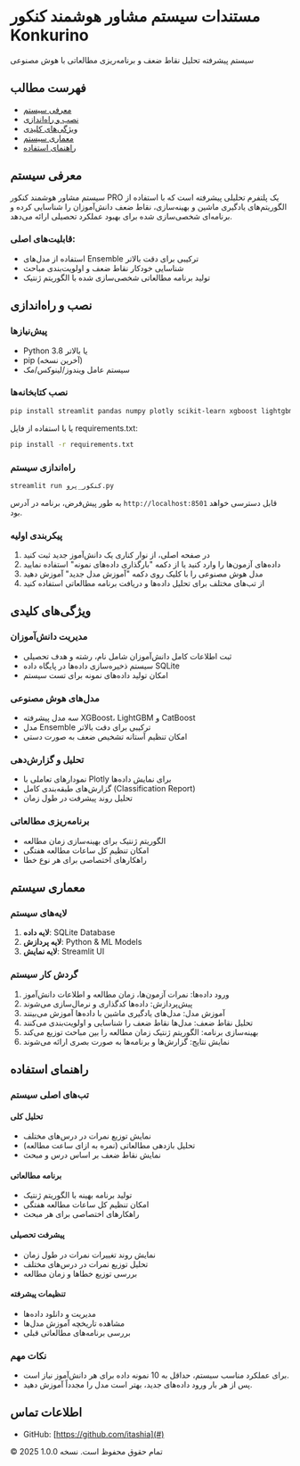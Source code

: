 # مستندات سیستم مشاور هوشمند کنکور Konkurino

سیستم پیشرفته تحلیل نقاط ضعف و برنامه‌ریزی مطالعاتی با هوش مصنوعی

## فهرست مطالب
- [معرفی سیستم](#معرفی-سیستم)
- [نصب و راه‌اندازی](#نصب-و-راه‌اندازی)
- [ویژگی‌های کلیدی](#ویژگی‌های-کلیدی)
- [معماری سیستم](#معماری-سیستم)
- [راهنمای استفاده](#راهنمای-استفاده)

## معرفی سیستم

سیستم مشاور هوشمند کنکور PRO یک پلتفرم تحلیلی پیشرفته است که با استفاده از الگوریتم‌های یادگیری ماشین و بهینه‌سازی، نقاط ضعف دانش‌آموزان را شناسایی کرده و برنامه‌ای شخصی‌سازی شده برای بهبود عملکرد تحصیلی ارائه می‌دهد.

### قابلیت‌های اصلی:
- استفاده از مدل‌های Ensemble ترکیبی برای دقت بالاتر
- شناسایی خودکار نقاط ضعف و اولویت‌بندی مباحث
- تولید برنامه مطالعاتی شخصی‌سازی شده با الگوریتم ژنتیک

## نصب و راه‌اندازی

### پیش‌نیازها
- Python 3.8 یا بالاتر
- pip (آخرین نسخه)
- سیستم عامل ویندوز/لینوکس/مک

### نصب کتابخانه‌ها

```bash
pip install streamlit pandas numpy plotly scikit-learn xgboost lightgbm catboost geneticalgorithm joblib sqlite3
```

یا با استفاده از فایل requirements.txt:

```bash
pip install -r requirements.txt
```

### راه‌اندازی سیستم

```bash
streamlit run کنکور_پرو.py
```

به طور پیش‌فرض، برنامه در آدرس `http://localhost:8501` قابل دسترسی خواهد بود.

### پیکربندی اولیه
1. در صفحه اصلی، از نوار کناری یک دانش‌آموز جدید ثبت کنید
2. داده‌های آزمون‌ها را وارد کنید یا از دکمه "بارگذاری داده‌های نمونه" استفاده نمایید
3. مدل هوش مصنوعی را با کلیک روی دکمه "آموزش مدل جدید" آموزش دهید
4. از تب‌های مختلف برای تحلیل داده‌ها و دریافت برنامه مطالعاتی استفاده کنید

## ویژگی‌های کلیدی

### مدیریت دانش‌آموزان
- ثبت اطلاعات کامل دانش‌آموزان شامل نام، رشته و هدف تحصیلی
- سیستم ذخیره‌سازی داده‌ها در پایگاه داده SQLite
- امکان تولید داده‌های نمونه برای تست سیستم

### مدل‌های هوش مصنوعی
- سه مدل پیشرفته XGBoost، LightGBM و CatBoost
- مدل Ensemble ترکیبی برای دقت بالاتر
- امکان تنظیم آستانه تشخیص ضعف به صورت دستی

### تحلیل و گزارش‌دهی
- نمودارهای تعاملی با Plotly برای نمایش داده‌ها
- گزارش‌های طبقه‌بندی کامل (Classification Report)
- تحلیل روند پیشرفت در طول زمان

### برنامه‌ریزی مطالعاتی
- الگوریتم ژنتیک برای بهینه‌سازی زمان مطالعه
- امکان تنظیم کل ساعات مطالعه هفتگی
- راهکارهای اختصاصی برای هر نوع خطا

## معماری سیستم

### لایه‌های سیستم
1. **لایه داده**: SQLite Database
2. **لایه پردازش**: Python & ML Models
3. **لایه نمایش**: Streamlit UI

### گردش کار سیستم
1. ورود داده‌ها: نمرات آزمون‌ها، زمان مطالعه و اطلاعات دانش‌آموز
2. پیش‌پردازش: داده‌ها کدگذاری و نرمال‌سازی می‌شوند
3. آموزش مدل: مدل‌های یادگیری ماشین با داده‌ها آموزش می‌بینند
4. تحلیل نقاط ضعف: مدل‌ها نقاط ضعف را شناسایی و اولویت‌بندی می‌کنند
5. بهینه‌سازی برنامه: الگوریتم ژنتیک زمان مطالعه را بین مباحث توزیع می‌کند
6. نمایش نتایج: گزارش‌ها و برنامه‌ها به صورت بصری ارائه می‌شوند

## راهنمای استفاده

### تب‌های اصلی سیستم

#### تحلیل کلی
- نمایش توزیع نمرات در درس‌های مختلف
- تحلیل بازدهی مطالعاتی (نمره به ازای ساعت مطالعه)
- نمایش نقاط ضعف بر اساس درس و مبحث

#### برنامه مطالعاتی
- تولید برنامه بهینه با الگوریتم ژنتیک
- امکان تنظیم کل ساعات مطالعه هفتگی
- راهکارهای اختصاصی برای هر مبحث

#### پیشرفت تحصیلی
- نمایش روند تغییرات نمرات در طول زمان
- تحلیل توزیع نمرات در درس‌های مختلف
- بررسی توزیع خطاها و زمان مطالعه

#### تنظیمات پیشرفته
- مدیریت و دانلود داده‌ها
- مشاهده تاریخچه آموزش مدل‌ها
- بررسی برنامه‌های مطالعاتی قبلی

### نکات مهم
- برای عملکرد مناسب سیستم، حداقل به 10 نمونه داده برای هر دانش‌آموز نیاز است.
- پس از هر بار ورود داده‌های جدید، بهتر است مدل را مجدداً آموزش دهید.

## اطلاعات تماس
- GitHub: [https://github.com/itashia](#)

© 2025 تمام حقوق محفوظ است. نسخه 1.0.0